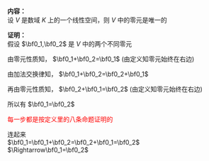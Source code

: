 **内容：**  
设 $V$ 是数域 $K$ 上的一个线性空间，则 $V$ 中的零元是唯一的  
  
**证明：**  
假设 $\bf0_1,\bf0_2$ 是 $V$ 中的两个不同零元  
  
由零元性质知， $\bf0_1+\bf0_2=\bf0_1$ (由定义知零元始终在右边)  
  
  
由加法交换律知， $\bf0_1+\bf0_2=\bf0_2+\bf0_1$  
  
再由零元性质知， $\bf0_2+\bf0_1=\bf0_2$ (由定义知零元始终在右边)  
  
所以有 $\bf0_1=\bf0_2$  
  
<font color=red>每一步都是按定义里的八条命题证明的  
</font>  
  
连起来  
 $\bf0_1=\bf0_1+\bf0_2=\bf0_2+\bf0_1=\bf0_2$  
 $\Rightarrow\bf0_1=\bf0_2$  
